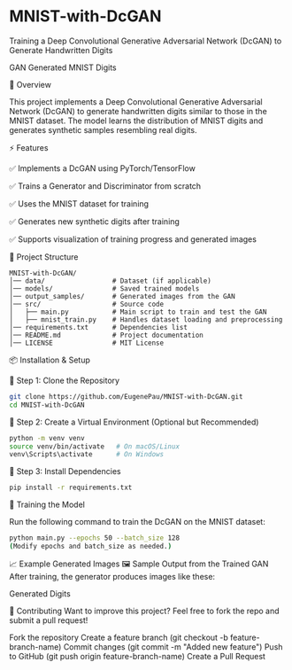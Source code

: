 # MNIST-with-DcGAN
Training a Deep Convolutional Generative Adversarial Network (DcGAN) to Generate Handwritten Digits

GAN Generated MNIST Digits

📌 Overview

This project implements a Deep Convolutional Generative Adversarial Network (DcGAN) to generate handwritten digits similar to those in the MNIST dataset. The model learns the distribution of MNIST digits and generates synthetic samples resembling real digits.

⚡ Features

✅ Implements a DcGAN using PyTorch/TensorFlow

✅ Trains a Generator and Discriminator from scratch

✅ Uses the MNIST dataset for training

✅ Generates new synthetic digits after training

✅ Supports visualization of training progress and generated images


📂 Project Structure
```
MNIST-with-DcGAN/
│── data/                 # Dataset (if applicable)
│── models/               # Saved trained models
│── output_samples/       # Generated images from the GAN
│── src/                  # Source code
│   ├── main.py           # Main script to train and test the GAN
│   ├── mnist_train.py    # Handles dataset loading and preprocessing
│── requirements.txt      # Dependencies list
│── README.md             # Project documentation
│── LICENSE               # MIT License
```
📦 Installation & Setup

🔹 Step 1: Clone the Repository

```bash
git clone https://github.com/EugenePau/MNIST-with-DcGAN.git
cd MNIST-with-DcGAN
```
🔹 Step 2: Create a Virtual Environment (Optional but Recommended)
```bash
python -m venv venv
source venv/bin/activate   # On macOS/Linux
venv\Scripts\activate      # On Windows
```
🔹 Step 3: Install Dependencies
```bash
pip install -r requirements.txt
```

🚀 Training the Model

Run the following command to train the DcGAN on the MNIST dataset:


```bash
python main.py --epochs 50 --batch_size 128
(Modify epochs and batch_size as needed.)
```

📈 Example Generated Images
🖼️ Sample Output from the Trained GAN
After training, the generator produces images like these:

Generated Digits



🤝 Contributing
Want to improve this project? Feel free to fork the repo and submit a pull request!

Fork the repository
Create a feature branch (git checkout -b feature-branch-name)
Commit changes (git commit -m "Added new feature")
Push to GitHub (git push origin feature-branch-name)
Create a Pull Request

